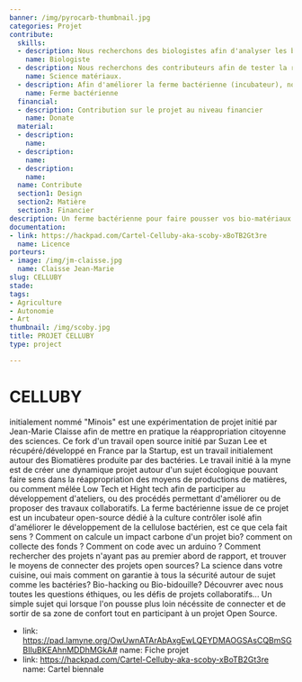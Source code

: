 ```yaml
---
banner: /img/pyrocarb-thumbnail.jpg
categories: Projet
contribute:
  skills:
  - description: Nous recherchons des biologistes afin d'analyser les bactéries.
    name: Biologiste
  - description: Nous recherchons des contributeurs afin de tester la résistance matériaux
    name: Science matériaux.
  - description: Afin d'améliorer la ferme bactérienne (incubateur), nous recherchons des contributeurs.
    name: Ferme bactérienne
  financial:
  - description: Contribution sur le projet au niveau financier 
    name: Donate
  material:
  - description: 
    name: 
  - description: 
    name: 
  - description:  
    name: 
  name: Contribute
  section1: Design
  section2: Matière
  section3: Financier
description: Un ferme bactérienne pour faire pousser vos bio-matériaux
documentation:
- link: https://hackpad.com/Cartel-Celluby-aka-scoby-xBoTB2Gt3re
  name: Licence
porteurs:
- image: /img/jm-claisse.jpg
  name: Claisse Jean-Marie
slug: CELLUBY
stade:
tags:
- Agriculture
- Autonomie
- Art
thumbnail: /img/scoby.jpg
title: PROJET CELLUBY
type: project

---
```

# CELLUBY
initialement nommé "Minois" est une expérimentation de projet initié par Jean-Marie Claisse afin de mettre en pratique la réappropriation citoyenne des sciences.
Ce fork d'un travail open source initié par Suzan Lee et récupéré/développé en France par la Startup, est un travail initialement autour des Biomatières produite par des bactéries.
Le travail initié à la myne est de créer une dynamique projet autour d'un sujet écologique pouvant faire sens dans la réappropriation des moyens de productions de matières, ou comment mélée Low Tech et Hight tech afin de participer au développement d'ateliers, ou des procédés permettant d'améliorer ou de proposer des travaux collaboratifs.
La ferme bactérienne issue de ce projet est un incubateur open-source dédié à la culture contrôler isolé afin d'améliorer le développement de la cellulose bactérien, est ce que cela fait sens ? Comment on calcule un impact carbone d'un projet bio? comment on collecte des fonds ? Comment on code avec un arduino ? Comment rechercher des projets n'ayant pas au premier abord de rapport, et trouver le moyens de connecter des projets open sources?
La science dans votre cuisine, oui mais comment on garantie à tous la sécurité autour de sujet comme les bactéries? Bio-hacking ou Bio-bidouille?
Découvrer avec nous toutes les questions éthiques, ou les défis de projets collaboratifs...
Un simple sujet qui lorsque l'on pousse plus loin nécéssite de connecter et de sortir de sa zone de confort tout en participant à un projet Open Source.


- link: https://pad.lamyne.org/OwUwnATArAbAxgEwLQEYDMAOGSAsCQBmSGBIIuBKEAhnMDDhMGkA#
  name: Fiche projet
- link: https://hackpad.com/Cartel-Celluby-aka-scoby-xBoTB2Gt3re
  name: Cartel biennale




